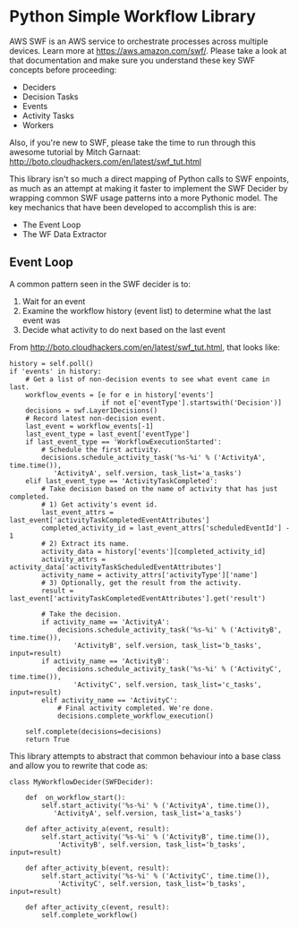 Python Simple Workflow Library
==============================

AWS SWF is an AWS service to orchestrate processes across multiple devices.
Learn more at https://aws.amazon.com/swf/.  Please take a look at that documentation
and make sure you understand these key SWF concepts before proceeding:

 - Deciders
 - Decision Tasks
 - Events
 - Activity Tasks
 - Workers
 
Also, if you're new to SWF, please take the time to run through this awesome tutorial
by Mitch Garnaat: http://boto.cloudhackers.com/en/latest/swf_tut.html

This library isn't so much a direct mapping of Python calls to SWF enpoints, as much as 
an attempt at making it faster to implement the SWF Decider by wrapping common SWF usage
patterns into a more Pythonic model.  The key mechanics that have been developed to
accomplish this is are:

 - The Event Loop
 - The WF Data Extractor


Event Loop
----------

A common pattern seen in the SWF decider is to:

 1. Wait for an event
 2. Examine the workflow history (event list) to determine what the last event was
 3. Decide what activity to do next based on the last event
 
From http://boto.cloudhackers.com/en/latest/swf_tut.html, that looks like:

    history = self.poll()
    if 'events' in history:
        # Get a list of non-decision events to see what event came in last.
        workflow_events = [e for e in history['events']
                           if not e['eventType'].startswith('Decision')]
        decisions = swf.Layer1Decisions()
        # Record latest non-decision event.
        last_event = workflow_events[-1]
        last_event_type = last_event['eventType']
        if last_event_type == 'WorkflowExecutionStarted':
            # Schedule the first activity.
            decisions.schedule_activity_task('%s-%i' % ('ActivityA', time.time()),
               'ActivityA', self.version, task_list='a_tasks')
        elif last_event_type == 'ActivityTaskCompleted':
            # Take decision based on the name of activity that has just completed.
            # 1) Get activity's event id.
            last_event_attrs = last_event['activityTaskCompletedEventAttributes']
            completed_activity_id = last_event_attrs['scheduledEventId'] - 1
            # 2) Extract its name.
            activity_data = history['events'][completed_activity_id]
            activity_attrs = activity_data['activityTaskScheduledEventAttributes']
            activity_name = activity_attrs['activityType']['name']
            # 3) Optionally, get the result from the activity.
            result = last_event['activityTaskCompletedEventAttributes'].get('result')

            # Take the decision.
            if activity_name == 'ActivityA':
                decisions.schedule_activity_task('%s-%i' % ('ActivityB', time.time()),
                    'ActivityB', self.version, task_list='b_tasks', input=result)
            if activity_name == 'ActivityB':
                decisions.schedule_activity_task('%s-%i' % ('ActivityC', time.time()),
                    'ActivityC', self.version, task_list='c_tasks', input=result)
            elif activity_name == 'ActivityC':
                # Final activity completed. We're done.
                decisions.complete_workflow_execution()

        self.complete(decisions=decisions)
        return True
            
This library attempts to abstract that common behaviour into a base class and
allow you to rewrite that code as:

    class MyWorkflowDecider(SWFDecider):
    
        def  on_workflow_start():
            self.start_activity('%s-%i' % ('ActivityA', time.time()),
               'ActivityA', self.version, task_list='a_tasks')
            
        def after_activity_a(event, result):
            self.start_activity('%s-%i' % ('ActivityB', time.time()),
                'ActivityB', self.version, task_list='b_tasks', input=result)

        def after_activity_b(event, result):
            self.start_activity('%s-%i' % ('ActivityC', time.time()),
                'ActivityC', self.version, task_list='b_tasks', input=result)

        def after_activity_c(event, result):
            self.complete_workflow()


